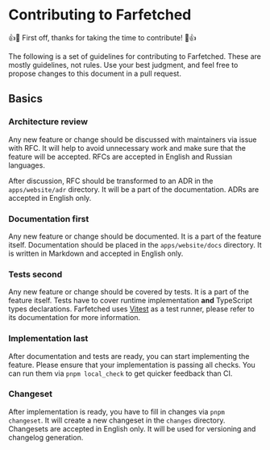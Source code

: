 # Contributing to Farfetched

👍🎉 First off, thanks for taking the time to contribute! 🎉👍

The following is a set of guidelines for contributing to Farfetched. These are mostly guidelines, not rules. Use your best judgment, and feel free to propose changes to this document in a pull request.

## Basics

### Architecture review

Any new feature or change should be discussed with maintainers via issue with RFC. It will help to avoid unnecessary work and make sure that the feature will be accepted. RFCs are accepted in English and Russian languages.

After discussion, RFC should be transformed to an ADR in the `apps/website/adr` directory. It will be a part of the documentation. ADRs are accepted in English only.

### Documentation first

Any new feature or change should be documented. It is a part of the feature itself. Documentation should be placed in the `apps/website/docs` directory. It is written in Markdown and accepted in English only.

### Tests second

Any new feature or change should be covered by tests. It is a part of the feature itself. Tests have to cover runtime implementation **and** TypeScript types declarations. Farfetched uses [Vitest](https://vitest.dev/) as a test runner, please refer to its documentation for more information.

### Implementation last

After documentation and tests are ready, you can start implementing the feature. Please ensure that your implementation is passing all checks. You can run them via `pnpm local_check` to get quicker feedback than CI.

### Changeset

After implementation is ready, you have to fill in changes via `pnpm changeset`. It will create a new changeset in the `changes` directory. Changesets are accepted in English only. It will be used for versioning and changelog generation.
